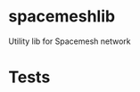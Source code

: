 # spacemeshlib

Utility lib for Spacemesh network

# Tests

<!-- Jest Summary Comment:Begin -->

<!-- Jest Summary Comment:End -->

<!-- Jest Coverage Comment:Begin -->

<!-- Jest Coverage Comment:End -->
